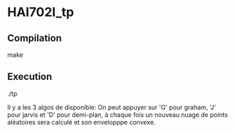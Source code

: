 # HAI702I_tp
Compilation 
------------
make


Execution 
------------
./tp

Il y a les 3 algos de disponible: On peut appuyer sur 'G' pour graham, 'J' pour jarvis et 'D' pour demi-plan, à chaque fois un nouveau nuage de points aléatoires sera calculé et son envelopppe convexe.